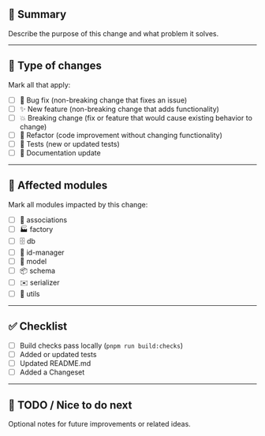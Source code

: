 ## 📝 Summary
Describe the purpose of this change and what problem it solves.

---

## 🧩 Type of changes
Mark all that apply:

- [ ] 🐛 Bug fix (non-breaking change that fixes an issue)
- [ ] ✨ New feature (non-breaking change that adds functionality)
- [ ] 💥 Breaking change (fix or feature that would cause existing behavior to change)
- [ ] 🧹 Refactor (code improvement without changing functionality)
- [ ] 🧪 Tests (new or updated tests)
- [ ] 🧾 Documentation update

---

## 🧱 Affected modules
Mark all modules impacted by this change:

- [ ] 🧩 associations
- [ ] 🏭 factory
- [ ] 🗄️ db
- [ ] 🪪 id-manager
- [ ] 🧬 model
- [ ] 📦 schema
- [ ] ✉️ serializer
- [ ] 🧰 utils

---

## ✅ Checklist
- [ ] Build checks pass locally (`pnpm run build:checks`)
- [ ] Added or updated tests
- [ ] Updated README.md
- [ ] Added a Changeset

---

## 🧭 TODO / Nice to do next
Optional notes for future improvements or related ideas.



